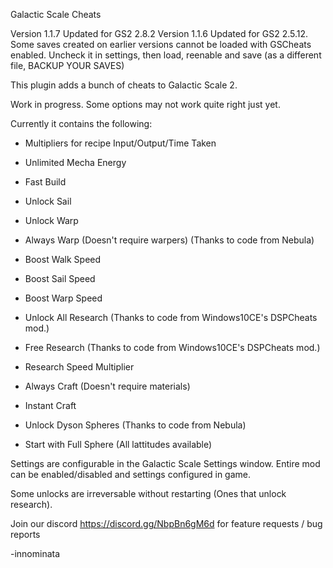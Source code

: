 Galactic Scale Cheats

Version 1.1.7 Updated for GS2 2.8.2
Version 1.1.6 Updated for GS2 2.5.12. Some saves created on earlier versions cannot be loaded with GSCheats enabled. Uncheck it in settings, then load, reenable and save (as a different file, BACKUP YOUR SAVES)

This plugin adds a bunch of cheats to Galactic Scale 2.

Work in progress. Some options may not work quite right just yet.

Currently it contains the following:

- Multipliers for recipe Input/Output/Time Taken

- Unlimited Mecha Energy
- Fast Build
- Unlock Sail
- Unlock Warp
- Always Warp (Doesn't require warpers) (Thanks to code from Nebula)
- Boost Walk Speed
- Boost Sail Speed
- Boost Warp Speed

- Unlock All Research (Thanks to code from Windows10CE's DSPCheats mod.)
- Free Research (Thanks to code from Windows10CE's DSPCheats mod.)
- Research Speed Multiplier

- Always Craft (Doesn't require materials)
- Instant Craft

- Unlock Dyson Spheres (Thanks to code from Nebula)
- Start with Full Sphere (All lattitudes available)

Settings are configurable in the Galactic Scale Settings window. Entire mod can be enabled/disabled and settings
configured in game.

Some unlocks are irreversable without restarting (Ones that unlock research).

Join our discord https://discord.gg/NbpBn6gM6d for feature requests / bug reports

-innominata